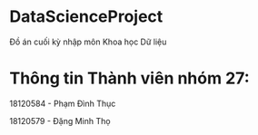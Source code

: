 # DataScienceProject
Đồ án cuối kỳ nhập môn Khoa học Dữ liệu

# Thông tin Thành viên nhóm 27:
18120584 - Phạm Đình Thục 

18120579 - Đặng Minh Thọ
